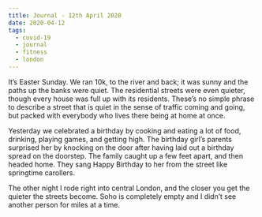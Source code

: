 ```yaml
---
title: Journal - 12th April 2020
date: 2020-04-12
tags:
  - covid-19
  - journal
  - fitness
  - london
---
```


It’s Easter Sunday. We ran 10k, to the river and back; it was sunny and the paths up the banks were quiet. The residential streets were even quieter, though every house was full up with its residents. These’s no simple phrase to describe a street that is quiet in the sense of traffic coming and going, but packed with everybody who lives there being at home at once.

Yesterday we celebrated a birthday by cooking and eating a lot of food, drinking, playing games, and getting high. The birthday girl’s parents surprised her by knocking on the door after having laid out a birthday spread on the doorstep. The family caught up a few feet apart, and then headed home. They sang Happy Birthday to her from the street like springtime carollers.

The other night I rode right into central London, and the closer you get the quieter the streets become. Soho is completely empty and I didn’t see another person for miles at a time.

